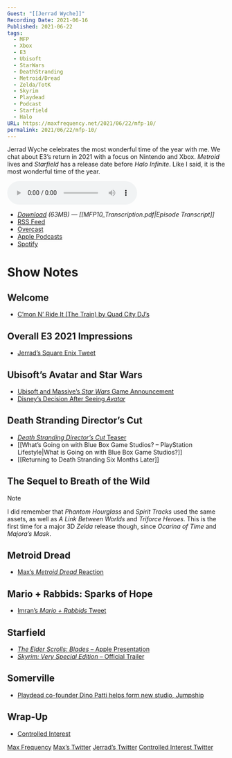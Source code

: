 ```yaml
---
Guest: "[[Jerrad Wyche]]"
Recording Date: 2021-06-16
Published: 2021-06-22
tags:
  - MFP
  - Xbox
  - E3
  - Ubisoft
  - StarWars
  - DeathStranding
  - Metroid/Dread
  - Zelda/TotK
  - Skyrim
  - Playdead
  - Podcast
  - Starfield
  - Halo
URL: https://maxfrequency.net/2021/06/22/mfp-10/
permalink: 2021/06/22/mfp-10/
---
```

Jerrad Wyche celebrates the most wonderful time of the year with me. We chat about E3’s return in 2021 with a focus on Nintendo and Xbox. *Metroid* lives and *Starfield* has a release date before *Halo Infinite*. Like I said, it is the most wonderful time of the year.

<audio controls>
  <source src="https://traffic.libsyn.com/maxfrequency/MF10_Final.mp3">
</audio>

- *[Download](https://traffic.libsyn.com/maxfrequency/MF10_Final.mp3) (63MB)  — [[MFP10_Transcription.pdf|Episode Transcript]]*
- [RSS Feed](https://maxfrequency.libsyn.com/rss)
- [Overcast](https://overcast.fm/itunes1557043396)
- [Apple Podcasts](https://podcasts.apple.com/us/podcast/the-max-frequency-podcast/id1557043396)
- [Spotify](https://open.spotify.com/show/3W1LwBNmhZ6s5QmQViWXKn)

# Show Notes
## Welcome

- [C’mon N’ Ride It (The Train) by Quad City DJ’s](https://twitter.com/MaxRoberts143/status/1404817118932185093)
## Overall E3 2021 Impressions

- [Jerrad’s Square Enix Tweet](https://twitter.com/JerradWyche/status/1404293001044664321)
## Ubisoft’s Avatar and Star Wars

- [Ubisoft and Massive’s *Star Wars* Game Announcement](https://www.massive.se/blog/news/the-star-wars-project/)
- [Disney’s Decision After Seeing *Avatar*](https://www.ign.com/articles/disney-let-ubisoft-massive-make-a-star-wars-game-after-a-meeting-about-its-avatar-game)
## Death Stranding Director’s Cut

- [*Death Stranding Director’s Cut* Teaser](https://youtu.be/q76jhOinT9I)
- [[What’s Going on with Blue Box Game Studios? – PlayStation Lifestyle|What is Going on with Blue Box Game Studios?]]
- [[Returning to Death Stranding Six Months Later]]
## The Sequel to Breath of the Wild

> [!note]
> I did remember that *Phantom Hourglass* and *Spirit Tracks* used the same assets, as well as *A Link Between Worlds* and *Triforce Heroes*. This is the first time for a major 3D *Zelda* release though, since *Ocarina of Time* and *Majora’s Mask*.
## Metroid Dread

- [Max’s *Metroid Dread* Reaction](https://twitter.com/MaxRoberts143/status/1404846983500677128)
## Mario + Rabbids: Sparks of Hope

- [Imran’s *Mario + Rabbids* Tweet](https://twitter.com/imranzomg/status/1403753378564349952)
## Starfield

- [*The Elder Scrolls: Blades* – Apple Presentation](https://youtu.be/lTEEH-Ir6xc)
- [*Skyrim: Very Special Edition* – Official Trailer](https://youtu.be/FnEW6dX_BmU)
## Somerville

- [Playdead co-founder Dino Patti helps form new studio, Jumpship](https://www.gamasutra.com/view/news/300605/Playdead_cofounder_Dino_Patti_helps_form_new_studio_Jumpship.php)
## Wrap-Up

- [Controlled Interest](http://www.controlledinterests.com/)

[Max Frequency](https://maxfrequency.net/)
[Max’s Twitter](https://www.twitter.com/MaxRoberts143)
[Jerrad’s Twitter](https://twitter.com/JerradWyche)
[Controlled Interest Twitter](https://twitter.com/CtrlInt)